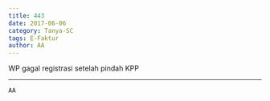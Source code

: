```yaml
---
title: 443
date: 2017-06-06
category: Tanya-SC
tags: E-Faktur
author: AA
---
```


WP gagal registrasi setelah pindah KPP

---



`AA`
